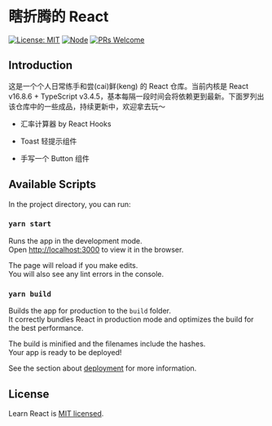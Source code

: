 # 瞎折腾的 React

[![License: MIT](https://img.shields.io/badge/License-MIT-orange.svg)](https://opensource.org/licenses/MIT)
[![Node](https://img.shields.io/badge/node-%3E%3D8.0.0-blue.svg)](https://github.com/YanceyOfficial/learn-react)
[![PRs Welcome](https://img.shields.io/badge/PRs-welcome-green.svg)](https://github.com/YanceyOfficial/learn-react/pulls)

## Introduction

这是一个个人日常练手和尝(cai)鲜(keng) 的 React 仓库。当前内核是 React v16.8.6 + TypeScript v3.4.5，基本每隔一段时间会将依赖更到最新。下面罗列出该仓库中的一些成品，持续更新中，欢迎拿去玩～

- 汇率计算器 by React Hooks

- Toast 轻提示组件

- 手写一个 Button 组件

## Available Scripts

In the project directory, you can run:

### `yarn start`

Runs the app in the development mode.<br>
Open [http://localhost:3000](http://localhost:3000) to view it in the browser.

The page will reload if you make edits.<br>
You will also see any lint errors in the console.

### `yarn build`

Builds the app for production to the `build` folder.<br>
It correctly bundles React in production mode and optimizes the build for the best performance.

The build is minified and the filenames include the hashes.<br>
Your app is ready to be deployed!

See the section about [deployment](https://facebook.github.io/create-react-app/docs/deployment) for more information.

## License

Learn React is [MIT licensed](https://opensource.org/licenses/MIT).
